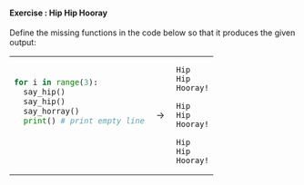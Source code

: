 #### Exercise : Hip Hip Hooray

Define the missing functions in the code below so that it produces the given output:

<table>
<tbody>
<tr>
  <td>

```python
for i in range(3):
  say_hip()
  say_hip()
  say_horray()
  print() # print empty line





```
  </td>
  <td>&nbsp;→&nbsp;</td>
  <td>

```
Hip
Hip
Hooray!

Hip
Hip
Hooray!

Hip
Hip
Hooray!
```
  </td>
</tr>
</tbody>
</table>
